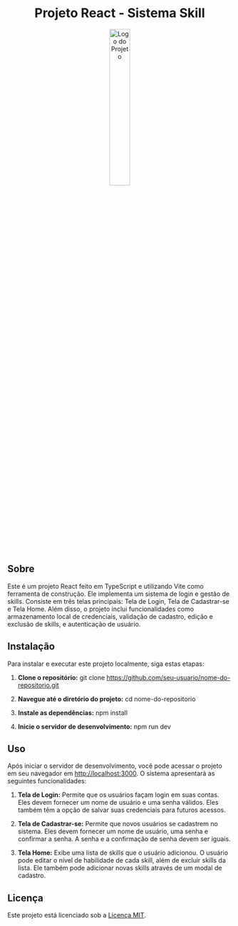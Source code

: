 <h1 align="center">Projeto React - Sistema Skill</h1>

<p align="center">
  <img src="https://vsoares.com/wp-content/uploads/2024/04/logo.png" alt="Logo do Projeto" width="30%">
</p>

## Sobre

Este é um projeto React feito em TypeScript e utilizando Vite como ferramenta de construção. Ele implementa um sistema de login e gestão de skills. Consiste em três telas principais: Tela de Login, Tela de Cadastrar-se e Tela Home. Além disso, o projeto inclui funcionalidades como armazenamento local de credenciais, validação de cadastro, edição e exclusão de skills, e autenticação de usuário.

## Instalação

Para instalar e executar este projeto localmente, siga estas etapas:

1. **Clone o repositório:**
git clone https://github.com/seu-usuario/nome-do-repositorio.git


2. **Navegue até o diretório do projeto:**
cd nome-do-repositorio

3. **Instale as dependências:**
npm install

4. **Inicie o servidor de desenvolvimento:**
npm run dev


## Uso

Após iniciar o servidor de desenvolvimento, você pode acessar o projeto em seu navegador em [http://localhost:3000](http://localhost:3000). O sistema apresentará as seguintes funcionalidades:

1. **Tela de Login:** Permite que os usuários façam login em suas contas. Eles devem fornecer um nome de usuário e uma senha válidos. Eles também têm a opção de salvar suas credenciais para futuros acessos.

2. **Tela de Cadastrar-se:** Permite que novos usuários se cadastrem no sistema. Eles devem fornecer um nome de usuário, uma senha e confirmar a senha. A senha e a confirmação de senha devem ser iguais.

3. **Tela Home:** Exibe uma lista de skills que o usuário adicionou. O usuário pode editar o nível de habilidade de cada skill, além de excluir skills da lista. Ele também pode adicionar novas skills através de um modal de cadastro.

## Licença

Este projeto está licenciado sob a [Licença MIT](https://opensource.org/licenses/MIT).
